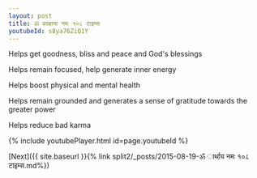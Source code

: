 ```yaml
---
layout: post
title: ॐ प्रग्रहाया नमः १०८ टाइम्स
youtubeId: s8ya76ZiQ1Y
---
```

 
 
Helps get goodness, bliss and peace and God's blessings
 
Helps remain focused, help generate inner energy 
 
Helps boost physical and mental health 
 
Helps remain grounded and generates a sense of gratitude towards the greater power 
 
Helps reduce bad karma
 
 
 
 


{% include youtubePlayer.html id=page.youtubeId %}
 
[Next]({{ site.baseurl }}{% link  split2/_posts/2015-08-19-ॐ ार्थाय नमः १०८ टाइम्स.md%})
 
